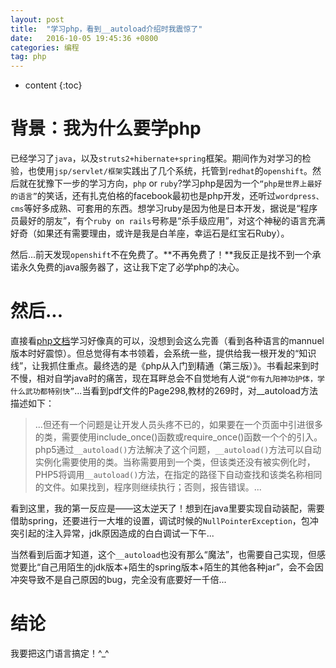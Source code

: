 ```yaml
---
layout: post
title:  "学习php，看到__autoload介绍时我震惊了"
date:   2016-10-05 19:45:36 +0800 
categories: 编程
tag: php
---
```


* content
{:toc}



背景：我为什么要学php
========  

已经学习了`java`，以及`struts2+hibernate+spring`框架。期间作为对学习的检验，也使用`jsp/servlet/框架`实践出了几个系统，托管到`redhat`的`openshift`。然后就在犹豫下一步的学习方向，`php` or `ruby`?学习php是因为一个`“php是世界上最好的语言”`的笑话，还有扎克伯格的facebook最初也是php开发，还听过`wordpress、cms`等好多成熟、可套用的东西。想学习ruby是因为他是日本开发，据说是“程序员最好的朋友”，有个`ruby on rails`号称是“杀手级应用”，对这个神秘的语言充满好奇（如果还有需要理由，或许是我是白羊座，幸运石是红宝石Ruby）。

然后...前天发现`openshift`不在免费了。**不再免费了！**我反正是找不到一个承诺永久免费的java服务器了，这让我下定了必学php的决心。  

然后...  
=======  

直接看[php文档](http://php.net/docs.php)学习好像真的可以，没想到会这么完善（看到各种语言的mannuel版本时好震惊）。但总觉得有本书领着，会系统一些，提供给我一根开发的“知识线”，让我抓住重点。最终选的是《php从入门到精通（第三版）》。书看起来到时不慢，相对自学java时的痛苦，现在耳畔总会不自觉地有人说`“你有九阳神功护体，学什么武功都特别快”`...当看到pdf文件的Page298,教材的269时，对__autoload方法描述如下：  

> ...但还有一个问题是让开发人员头疼不已的，如果要在一个页面中引进很多的类，需要使用include_once()函数或require_once()函数一个个的引入。
> php5通过`__autoload()`方法解决了这个问题，`__autoload()`方法可以自动实例化需要使用的类。当称需要用到一个类，但该类还没有被实例化时，PHP5将调用`__autoload()`方法，在指定的路径下自动查找和该类名称相同的文件。如果找到，程序则继续执行；否则，报告错误。...
  

看到这里，我的第一反应是——这太逆天了！想到在java里要实现自动装配，需要借助spring，还要进行一大堆的设置，调试时候的`NullPointerException`，包冲突引起的注入异常，jdk原因造成的白白调试一下午...  

当然看到后面才知道，这个`__autoload`也没有那么“魔法”，也需要自己实现，但感觉要比“自己用陌生的jdk版本+陌生的spring版本+陌生的其他各种jar”，会不会因冲突导致不是自己原因的bug，完全没有底要好一千倍...  

结论  
========
我要把这门语言搞定！^_^
